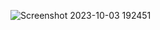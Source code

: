![Screenshot 2023-10-03 192451](https://github.com/awesh1385/React-Native-Tailwindcss/assets/122428599/173f6809-6398-471c-934d-37e6ecd9e7ee)
